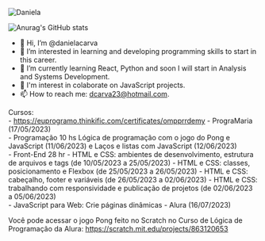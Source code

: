 ![Daniela](https://user-images.githubusercontent.com/132776296/236644124-d731d5f8-5a51-41ed-81d0-3fa8b8dfb294.png)

![Anurag's GitHub stats](https://github-readme-stats.vercel.app/api?username=danielacarva&show_icons=true&theme=radical)
- 👋 Hi, I’m @danielacarva
- 👀 I’m interested in learning and developing programming skills to start in this career.
- 🌱 I’m currently learning React, Python and soon I will start in Analysis and Systems Development.
- 🔭 I'm interest in colaborate on JavaScript projects.
- 📫 How to reach me: dcarva23@hotmail.com.

Cursos:
<br> - https://euprogramo.thinkific.com/certificates/ompprrdemy - PrograMaria (17/05/2023)
<br> - Programação 10 hs Lógica de programação com o jogo do Pong e JavaScript (11/06/2023) e Laços e listas com JavaScript (12/06/2023)
<br> - Front-End 28 hr
        - HTML e CSS: ambientes de desenvolvimento, estrutura de arquivos e tags (de 10/05/2023 a 25/05/2023)
        - HTML e CSS: classes, posicionamento e Flexbox (de 25/05/2023 a 26/05/2023)
        - HTML e CSS: cabeçalho, footer e variáveis (de 26/05/2023 a 02/06/2023)
        - HTML e CSS: trabalhando com responsividade e publicação de projetos (de 02/06/2023 a 05/06/2023)
<br> - JavaScript para Web: Crie páginas dinâmicas - Alura (16/07/2023)

Você pode acessar o jogo Pong feito no Scratch no Curso de Lógica de Programação da Alura:
https://scratch.mit.edu/projects/863120653

